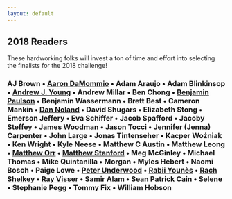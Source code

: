 ```yaml
---
layout: default
---
```

## 2018 Readers

These hardworking folks will invest a ton of time and effort into selecting the finalists for the 2018 challenge!

### AJ Brown • [Aaron DaMommio](http://aarondamommio.blogspot.com/) • Adam Araujo • Adam Blinkinsop • [Andrew J. Young](https://thatonegm.weebly.com/) • Andrew Millar • Ben Chong • [Benjamin Paulson]( https://twitter.com/sheepmancometh) • Benjamin Wassermann • Brett Best • Cameron Mankin • [Dan Noland](http://nolandda.org/) • David Shugars • Elizabeth Stong • Emerson Jeffery • Eva Schiffer • Jacob Spafford • Jacoby Steffey • James Woodman • Jason Tocci • Jennifer (Jenna) Carpenter • John Large • Jonas Tintenseher • Kacper Woźniak • Ken Wright • Kyle Neese • Matthew C Austin • Matthew Leong • [Matthew Orr](http://wordsaremysword.blogspot.com/) • [Matthew Stanford](https://twitter.com/legendary_pants) • Meg McGinley • Michael Thomas • Mike Quintanilla • Morgan • Myles Hebert • Naomi Bosch • Paige Lowe • [Peter Underwood](https://twitter.com/ChewiePhD) • [Rabii Younès](http://pyrofoux.itch.io) • [Rach Shelkey](https://twitter.com/teddog) • [Ray Visser](https://twitter.com/red_invader) • Samir Alam • Sean Patrick Cain • Selene • Stephanie Pegg • Tommy Fix • William Hobson 

